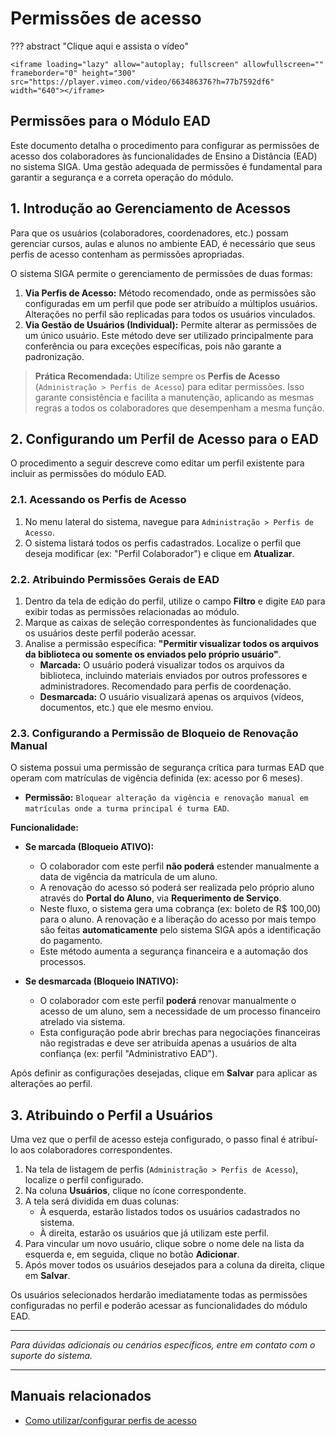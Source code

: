 # Permissões de acesso

??? abstract "Clique aqui e assista o vídeo"

    <iframe loading="lazy" allow="autoplay; fullscreen" allowfullscreen="" frameborder="0" height="300" src="https://player.vimeo.com/video/663486376?h=77b7592df6" width="640"></iframe>

## **Permissões para o Módulo EAD**

Este documento detalha o procedimento para configurar as permissões de acesso dos colaboradores às funcionalidades de Ensino a Distância (EAD) no sistema SIGA. Uma gestão adequada de permissões é fundamental para garantir a segurança e a correta operação do módulo.

## **1. Introdução ao Gerenciamento de Acessos**

Para que os usuários (colaboradores, coordenadores, etc.) possam gerenciar cursos, aulas e alunos no ambiente EAD, é necessário que seus perfis de acesso contenham as permissões apropriadas.

O sistema SIGA permite o gerenciamento de permissões de duas formas:

1.  **Via Perfis de Acesso:** Método recomendado, onde as permissões são configuradas em um perfil que pode ser atribuído a múltiplos usuários. Alterações no perfil são replicadas para todos os usuários vinculados.
2.  **Via Gestão de Usuários (Individual):** Permite alterar as permissões de um único usuário. Este método deve ser utilizado principalmente para conferência ou para exceções específicas, pois não garante a padronização.

> **Prática Recomendada:** Utilize sempre os **Perfis de Acesso** (`Administração > Perfis de Acesso`) para editar permissões. Isso garante consistência e facilita a manutenção, aplicando as mesmas regras a todos os colaboradores que desempenham a mesma função.

## **2. Configurando um Perfil de Acesso para o EAD**

O procedimento a seguir descreve como editar um perfil existente para incluir as permissões do módulo EAD.

### **2.1. Acessando os Perfis de Acesso**

1.  No menu lateral do sistema, navegue para `Administração > Perfis de Acesso`.
2.  O sistema listará todos os perfis cadastrados. Localize o perfil que deseja modificar (ex: "Perfil Colaborador") e clique em **Atualizar**.

### **2.2. Atribuindo Permissões Gerais de EAD**

1.  Dentro da tela de edição do perfil, utilize o campo **Filtro** e digite `EAD` para exibir todas as permissões relacionadas ao módulo.
2.  Marque as caixas de seleção correspondentes às funcionalidades que os usuários deste perfil poderão acessar.
3.  Analise a permissão específica: **"Permitir visualizar todos os arquivos da biblioteca ou somente os enviados pelo próprio usuário"**.
    - **Marcada:** O usuário poderá visualizar todos os arquivos da biblioteca, incluindo materiais enviados por outros professores e administradores. Recomendado para perfis de coordenação.
    - **Desmarcada:** O usuário visualizará apenas os arquivos (vídeos, documentos, etc.) que ele mesmo enviou.

### **2.3. Configurando a Permissão de Bloqueio de Renovação Manual**

O sistema possui uma permissão de segurança crítica para turmas EAD que operam com matrículas de vigência definida (ex: acesso por 6 meses).

- **Permissão:** `Bloquear alteração da vigência e renovação manual em matrículas onde a turma principal é turma EAD`.

**Funcionalidade:**

- **Se marcada (Bloqueio ATIVO):**

  - O colaborador com este perfil **não poderá** estender manualmente a data de vigência da matrícula de um aluno.
  - A renovação do acesso só poderá ser realizada pelo próprio aluno através do **Portal do Aluno**, via **Requerimento de Serviço**.
  - Neste fluxo, o sistema gera uma cobrança (ex: boleto de R$ 100,00) para o aluno. A renovação e a liberação do acesso por mais tempo são feitas **automaticamente** pelo sistema SIGA após a identificação do pagamento.
  - Este método aumenta a segurança financeira e a automação dos processos.

- **Se desmarcada (Bloqueio INATIVO):**
  - O colaborador com este perfil **poderá** renovar manualmente o acesso de um aluno, sem a necessidade de um processo financeiro atrelado via sistema.
  - Esta configuração pode abrir brechas para negociações financeiras não registradas e deve ser atribuída apenas a usuários de alta confiança (ex: perfil "Administrativo EAD").

Após definir as configurações desejadas, clique em **Salvar** para aplicar as alterações ao perfil.

## **3. Atribuindo o Perfil a Usuários**

Uma vez que o perfil de acesso esteja configurado, o passo final é atribuí-lo aos colaboradores correspondentes.

1.  Na tela de listagem de perfis (`Administração > Perfis de Acesso`), localize o perfil configurado.
2.  Na coluna **Usuários**, clique no ícone correspondente.
3.  A tela será dividida em duas colunas:
    - À esquerda, estarão listados todos os usuários cadastrados no sistema.
    - À direita, estarão os usuários que já utilizam este perfil.
4.  Para vincular um novo usuário, clique sobre o nome dele na lista da esquerda e, em seguida, clique no botão **Adicionar**.
5.  Após mover todos os usuários desejados para a coluna da direita, clique em **Salvar**.

Os usuários selecionados herdarão imediatamente todas as permissões configuradas no perfil e poderão acessar as funcionalidades do módulo EAD.

---

_Para dúvidas adicionais ou cenários específicos, entre em contato com o suporte do sistema._

---

## Manuais relacionados

- [Como utilizar/configurar perfis de acesso](http://manual.sistemasiga.net/2019/03/08/como-aplicar-perfil-de-acesso-para-colaboradores-limitacao-de-acesso-ao-menu-lateralfuncoes/)
